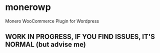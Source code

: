 # monerowp
Monero WooCommerce Plugin for Wordpress
## WORK IN PROGRESS, IF YOU FIND ISSUES, IT'S NORMAL (but advise me)
